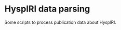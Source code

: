 HyspIRI data parsing
====================

Some scripts to process publication data about HyspIRI.

